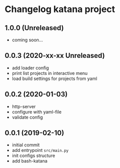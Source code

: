 # Changelog katana project

## 1.0.0 (Unreleased)

- coming soon...

## 0.0.3 (2020-xx-xx Unreleased)

- add loader config
- print list projects in interactive menu
- load build settings for projects from yaml

## 0.0.2 (2020-01-03)

- http-server
- configure with yaml-file
- validate config

## 0.0.1 (2019-02-10)

- initial commit
- add entrypoint `src/main.py`
- init configs structure
- add bash-katana
